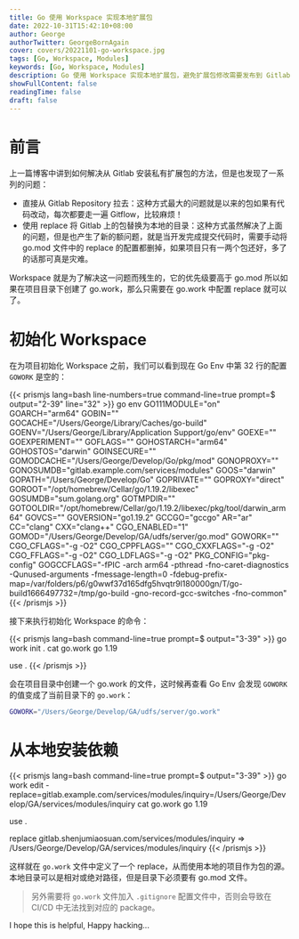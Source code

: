 ```yaml
---
title: Go 使用 Workspace 实现本地扩展包
date: 2022-10-31T15:42:10+08:00
author: George
authorTwitter: GeorgeBornAgain
cover: covers/20221101-go-workspace.jpg
tags: [Go, Workspace, Modules]
keywords: [Go, Workspace, Modules]
description: Go 使用 Workspace 实现本地扩展包，避免扩展包修改需要发布到 Gitlab，提高开发效率
showFullContent: false
readingTime: false
draft: false
---
```


# 前言

上一篇博客中讲到如何解决从 Gitlab 安装私有扩展包的方法，但是也发现了一系列的问题：

* 直接从 Gitlab Repository 拉去：这种方式最大的问题就是以来的包如果有代码改动，每次都要走一遍 Gitflow，比较麻烦！
* 使用 replace 将 Gitlab 上的包替换为本地的目录：这种方式虽然解决了上面的问题，但是也产生了新的额问题，就是当开发完成提交代码时，需要手动将 go.mod 文件中的 replace 的配置都删掉，如果项目只有一两个包还好，多了的话那可真是灾难。

Workspace 就是为了解决这一问题而残生的，它的优先级要高于 go.mod 所以如果在项目目录下创建了 go.work，那么只需要在 go.work 中配置 replace 就可以了。

# 初始化 Workspace

在为项目初始化 Workspace 之前，我们可以看到现在 Go Env 中第 32 行的配置 `GOWORK` 是空的：

{{< prismjs lang=bash line-numbers=true command-line=true prompt=$ output="2-39" line="32" >}}
go env
GO111MODULE="on"
GOARCH="arm64"
GOBIN=""
GOCACHE="/Users/George/Library/Caches/go-build"
GOENV="/Users/George/Library/Application Support/go/env"
GOEXE=""
GOEXPERIMENT=""
GOFLAGS=""
GOHOSTARCH="arm64"
GOHOSTOS="darwin"
GOINSECURE=""
GOMODCACHE="/Users/George/Develop/Go/pkg/mod"
GONOPROXY=""
GONOSUMDB="gitlab.example.com/services/modules"
GOOS="darwin"
GOPATH="/Users/George/Develop/Go"
GOPRIVATE=""
GOPROXY="direct"
GOROOT="/opt/homebrew/Cellar/go/1.19.2/libexec"
GOSUMDB="sum.golang.org"
GOTMPDIR=""
GOTOOLDIR="/opt/homebrew/Cellar/go/1.19.2/libexec/pkg/tool/darwin_arm64"
GOVCS=""
GOVERSION="go1.19.2"
GCCGO="gccgo"
AR="ar"
CC="clang"
CXX="clang++"
CGO_ENABLED="1"
GOMOD="/Users/George/Develop/GA/udfs/server/go.mod"
GOWORK=""
CGO_CFLAGS="-g -O2"
CGO_CPPFLAGS=""
CGO_CXXFLAGS="-g -O2"
CGO_FFLAGS="-g -O2"
CGO_LDFLAGS="-g -O2"
PKG_CONFIG="pkg-config"
GOGCCFLAGS="-fPIC -arch arm64 -pthread -fno-caret-diagnostics -Qunused-arguments -fmessage-length=0 -fdebug-prefix-map=/var/folders/p6/g0wwf37d165dfg5hvqtr9l180000gn/T/go-build1666497732=/tmp/go-build -gno-record-gcc-switches -fno-common"
{{< /prismjs >}}

接下来执行初始化 Workspace 的命令：

{{< prismjs lang=bash command-line=true prompt=$ output="3-39" >}}
go work init .
cat go.work
go 1.19

use .
{{< /prismjs >}}

会在项目目录中创建一个 go.work 的文件，这时候再查看 Go Env 会发现 `GOWORK` 的值变成了当前目录下的 `go.work`：

```bash
GOWORK="/Users/George/Develop/GA/udfs/server/go.work"
```

# 从本地安装依赖

{{< prismjs lang=bash command-line=true prompt=$ output="3-39" >}}
go work edit -replace=gitlab.example.com/services/modules/inquiry=/Users/George/Develop/GA/services/modules/inquiry
cat go.work
go 1.19

use .

replace gitlab.shenjumiaosuan.com/services/modules/inquiry => /Users/George/Develop/GA/services/modules/inquiry
{{< /prismjs >}}

这样就在 `go.work` 文件中定义了一个 replace，从而使用本地的项目作为包的源。本地目录可以是相对或绝对路径，但是目录下必须要有 go.mod 文件。

> 另外需要将 `go.work` 文件加入 `.gitignore` 配置文件中，否则会导致在 CI/CD 中无法找到对应的 package。

I hope this is helpful, Happy hacking...